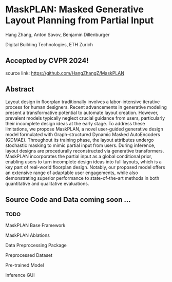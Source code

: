 # MaskPLAN: Masked Generative Layout Planning from Partial Input

Hang Zhang, Anton Savov, Benjamin Dillenburger

Digital Building Technologies, ETH Zurich

## Accepted by CVPR 2024!

source link: https://github.com/HangZhangZ/MaskPLAN

## Abstract
 
Layout design in floorplan traditionally involves a labor-intensive iterative process for human designers. Recent advancements in generative modeling present a transformative potential to automate layout creation. However, prevalent models typically neglect crucial guidance from users, particularly their incomplete design ideas at the early stage. To address these limitations, we propose MaskPLAN, a novel user-guided generative design model formulated with Graph-structured Dynamic Masked AutoEncoders (GDMAE). Throughout its training phase, the layout attributes undergo stochastic masking to mimic partial input from users. During inference, layout designs are procedurally reconstructed via generative transformers. MaskPLAN incorporates the partial input as a global conditional prior, enabling users to turn incomplete design ideas into full layouts, which is a key part of real-world floorplan design. Notably, our proposed model offers an extensive range of adaptable user engagements, while also demonstrating superior performance to state-of-the-art methods in both quantitative and qualitative evaluations.

## Source Code and Data coming soon ...

### TODO

MaskPLAN Base Framework

MaskPLAN Ablations

Data Preprocessing Package

Preprocessed Dataset

Pre-trained Model

Inference GUI 
